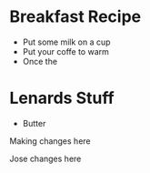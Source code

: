 # Breakfast Recipe

* Put some milk on a cup
* Put your coffe to warm
* Once the 

# Lenards Stuff 

- Butter 



Making changes here 

Jose changes here

